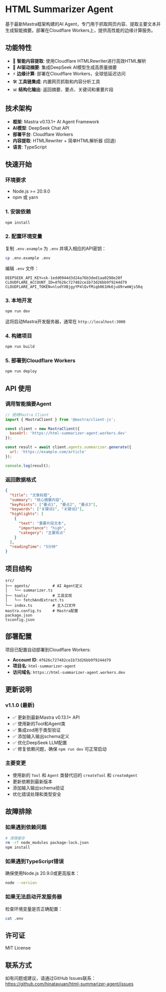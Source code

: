 # HTML Summarizer Agent

基于最新Mastra框架构建的AI Agent，专门用于抓取网页内容、提取主要文本并生成智能摘要。部署在Cloudflare Workers上，提供高性能的边缘计算服务。

## 功能特性

- 🚀 **智能内容提取**: 使用Cloudflare HTMLRewriter进行高效HTML解析
- 🤖 **AI驱动摘要**: 集成DeepSeek AI模型生成高质量摘要
- ⚡ **边缘计算**: 部署在Cloudflare Workers，全球低延迟访问
- 🛠️ **工具链集成**: 内置网页抓取和内容分析工具
- 📊 **结构化输出**: 返回摘要、要点、关键词和重要片段

## 技术架构

- **框架**: Mastra v0.13.1+ AI Agent Framework
- **AI模型**: DeepSeek Chat API
- **部署平台**: Cloudflare Workers
- **内容提取**: HTMLRewriter + 简单HTML解析器 (回退)
- **语言**: TypeScript

## 快速开始

### 环境要求
- Node.js >= 20.9.0
- npm 或 yarn

### 1. 安装依赖

```bash
npm install
```

### 2. 配置环境变量

复制 `.env.example` 为 `.env` 并填入相应的API密钥：

```bash
cp .env.example .env
```

编辑 `.env` 文件：
```env
DEEPSEEK_API_KEY=sk-1edd0944d3d24a76b3ded1aa0298e20f
CLOUDFLARE_ACCOUNT_ID=4f626c727482ce1b73d26bb9f9244d79
CLOUDFLARE_API_TOKEN=nludYXBjgyYP4lQvfMiqb061Hk6juU9rwmWjs56q
```

### 3. 本地开发

```bash
npm run dev
```

这将启动Mastra开发服务器，通常在 `http://localhost:3000`

### 4. 构建项目

```bash
npm run build
```

### 5. 部署到Cloudflare Workers

```bash
npm run deploy
```

## API 使用

### 调用智能摘要Agent

```javascript
// 使用Mastra Client
import { MastraClient } from '@mastra/client-js';

const client = new MastraClient({
  baseUrl: 'https://html-summarizer-agent.workers.dev'
});

const result = await client.agents.summarizer.generate({
  url: 'https://example.com/article'
});

console.log(result);
```

### 返回数据格式

```json
{
  "title": "文章标题",
  "summary": "核心摘要内容",
  "keyPoints": ["要点1", "要点2", "要点3"],
  "keywords": ["关键词1", "关键词2"],
  "highlights": [
    {
      "text": "重要片段文本",
      "importance": "high",
      "category": "主要观点"
    }
  ],
  "readingTime": "5分钟"
}
```

## 项目结构

```
src/
├── agents/          # AI Agent定义
│   └── summarizer.ts
├── tools/           # 工具实现
│   └── fetchAndExtract.ts
└── index.ts         # 主入口文件
mastra.config.ts     # Mastra配置
package.json
tsconfig.json
```

## 部署配置

项目已配置自动部署到Cloudflare Workers:

- **Account ID**: `4f626c727482ce1b73d26bb9f9244d79`
- **项目名**: `html-summarizer-agent`
- **访问域名**: `https://html-summarizer-agent.workers.dev`

## 更新说明

### v1.1.0 (最新)
- ✅ 更新到最新Mastra v0.13.1+ API
- ✅ 使用新的Tool和Agent类
- ✅ 集成zod用于类型验证
- ✅ 添加输入输出schema定义
- ✅ 优化DeepSeek LLM配置
- ✅ 修复依赖问题，确保 `npm run dev` 可正常启动

### 主要变更
- 使用新的 `Tool` 和 `Agent` 类替代旧的 `createTool` 和 `createAgent`
- 更新依赖到最新版本
- 添加输入输出schema验证
- 优化错误处理和类型安全

## 故障排除

### 如果遇到依赖问题
```bash
# 清理缓存
rm -rf node_modules package-lock.json
npm install
```

### 如果遇到TypeScript错误
确保使用Node.js 20.9.0或更高版本：
```bash
node --version
```

### 如果无法启动开发服务器
检查环境变量是否正确配置：
```bash
cat .env
```

## 许可证

MIT License

## 联系方式

如有问题或建议，请通过GitHub Issues联系：
https://github.com/hinatayuan/html-summarizer-agent/issues
